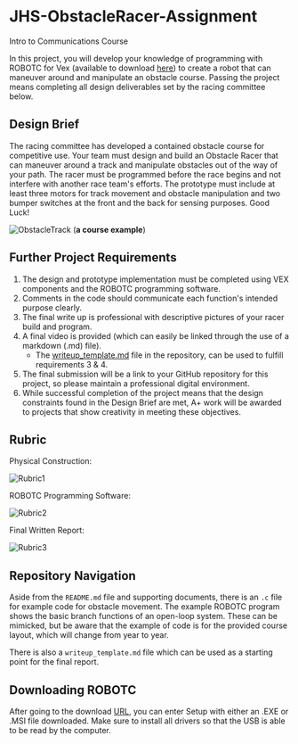 # JHS-ObstacleRacer-Assignment
Intro to Communications Course

In this project, you will develop your knowledge of programming with ROBOTC for Vex (available to download [here](https://www.vexrobotics.com/robotc-vexedr-vexiq.html?gclid=Cj0KCQiA9dDwBRC9ARIsABbedBMDU-1o7Ihp4-JlVKe5vP7qzQuGAG0UaOeJ6IqcN99QavRiZN2nhEIaAhq2EALw_wcB)) to create a robot that can maneuver around and manipulate an obstacle course. Passing the project means completing all design deliverables set by the racing committee below.

[//]: # (Image References)

[image1]: https://github.com/joshrwhite/JHS-ObstacleRacer-Assignment/blob/master/Images/ObstacleRacer_track.PNG "ObstacleTrack"
[image2]: https://github.com/joshrwhite/JHS-ObstacleRacer-Assignment/blob/master/Images/Rubric_PhysicalDesign.PNG "Rubric1"
[image3]: https://github.com/joshrwhite/JHS-ObstacleRacer-Assignment/blob/master/Images/Rubric_SoftwareDesign.PNG "Rubric2"
[image4]: https://github.com/joshrwhite/JHS-ObstacleRacer-Assignment/blob/master/Images/Rubric_WriteupReport.PNG "Rubric3"


## Design Brief

The racing committee has developed a contained obstacle course for competitive use. Your team must design and build an Obstacle Racer that can maneuver around a track and manipulate obstacles out of the way of your path. The racer must be programmed before the race begins and not interfere with another race team's efforts. The prototype must include at least three motors for track movement and obstacle manipulation and two bumper switches at the front and the back for sensing purposes. Good Luck!


![ObstacleTrack][image1]
(__a course example__)

## Further Project Requirements

1. The design and prototype implementation must be completed using VEX components and the ROBOTC programming software.
2. Comments in the code should communicate each function's intended purpose clearly.
3. The final write up is professional with descriptive pictures of your racer build and program.
4. A final video is provided (which can easily be linked through the use of a markdown (.md) file).
   - The [writeup_template.md](https://github.com/joshrwhite/JHS-ObstacleRacer-Assignment/blob/master/writeup_template.md) file in the repository, can be used to fulfill requirements 3 & 4.
5. The final submission will be a link to your GitHub repository for this project, so please maintain a professional digital environment.
6. While successful completion of the project means that the design constraints found in the Design Brief are met, A+ work will be awarded to projects that show creativity in meeting these objectives.

## Rubric

Physical Construction:

![Rubric1][image2]

ROBOTC Programming Software:

![Rubric2][image3]

Final Written Report:

![Rubric3][image4]

## Repository Navigation

Aside from the `README.md` file and supporting documents, there is an `.c` file for example code for obstacle movement. The example ROBOTC program shows the basic branch functions of an open-loop system. These can be mimicked, but be aware that the example of code is for the provided course layout, which will change from year to year.

There is also a `writeup_template.md` file which can be used as a starting point for the final report.

## Downloading ROBOTC

After going to the download [URL](https://www.vexrobotics.com/robotc-vexedr-vexiq.html?gclid=Cj0KCQiA9dDwBRC9ARIsABbedBMDU-1o7Ihp4-JlVKe5vP7qzQuGAG0UaOeJ6IqcN99QavRiZN2nhEIaAhq2EALw_wcB), you can enter Setup with either an .EXE or .MSI file downloaded. Make sure to install all drivers so that the USB is able to be read by the computer.
